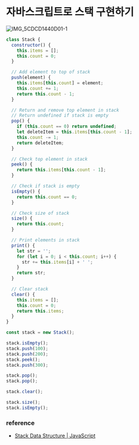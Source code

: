 # 자바스크립트로 스택 구현하기

![IMG_5CDCD1440D01-1](https://user-images.githubusercontent.com/69200669/141116513-deda77a4-7a35-46df-888c-dc487b826761.jpeg)

```js
class Stack {
  constructor() {
    this.items = [];
    this.count = 0;
  }

  // Add element to top of stack
  push(element) {
    this.items[this.count] = element;
    this.count += 1;
    return this.count - 1;
  }

  // Return and remove top element in stack
  // Return undefined if stack is empty
  pop() {
    if (this.count == 0) return undefined;
    let deleteItem = this.items[this.count - 1];
    this.count -= 1;
    return deleteItem;
  }

  // Check top element in stack
  peek() {
    return this.items[this.count - 1];
  }

  // Check if stack is empty
  isEmpty() {
    return this.count == 0;
  }

  // Check size of stack
  size() {
    return this.count;
  }

  // Print elements in stack
  print() {
    let str = '';
    for (let i = 0; i < this.count; i++) {
      str += this.items[i] + ' ';
    }
    return str;
  }

  // Clear stack
  clear() {
    this.items = [];
    this.count = 0;
    return this.items;
  }
}

const stack = new Stack();

stack.isEmpty();
stack.push(100);
stack.push(200);
stack.peek();
stack.push(300);

stack.pop();
stack.pop();

stack.clear();

stack.size();
stack.isEmpty();
```

### reference

- [Stack Data Structure | JavaScript](https://www.youtube.com/watch?v=wtynhUwS5hI)
